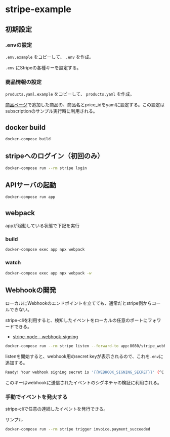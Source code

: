 # stripe-example

## 初期設定

### .envの設定

`.env.example` をコピーして、 `.env` を作成。

`.env` にStripeの各種キーを設定する。

### 商品情報の設定

`products.yaml.example` をコピーして、 `products.yaml` を作成。

[商品ページ](https://dashboard.stripe.com/test/products)で追加した商品の、商品名とprice_idをyamlに設定する。この設定はsubscriptionのサンプル実行時に利用される。

## docker build

```bash
docker-compose build
```

## stripeへのログイン（初回のみ）

```bash
docker-compose run --rm stripe login
```

## APIサーバの起動

```bash
docker-compose run app
```

## webpack

appが起動している状態で下記を実行

### build

```bash
docker-compose exec app npx webpack
```

### watch

```bash
docker-compose exec app npx webpack -w
```

## Webhookの開発

ローカルにWebhookのエンドポイントを立てても、通常だとstripe側からコールできない。

stripe-cliを利用すると、検知したイベントをローカルの任意のポートにフォワードできる。

* [stripe-node - webhook-signing](https://github.com/stripe/stripe-node/tree/master/examples/webhook-signing)

```bash
docker-compose run --rm stripe listen --forward-to app:8080/stripe_webhook
```

listenを開始すると、webhook用のsecret keyが表示されるので、これを`.env`に追加する。

```bash
Ready! Your webhook signing secret is '{{WEBHOOK_SIGNING_SECRET}}' (^C to quit)
```

このキーはwebhookに送信されたイベントのシグネチャの検証に利用される。

### 手動でイベントを発火する

stripe-cliで任意の連続したイベントを発行できる。

サンプル

```bash
docker-compose run --rm stripe trigger invoice.payment_succeeded
```
